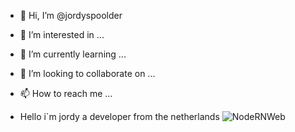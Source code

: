 - 👋 Hi, I’m @jordyspoolder
- 👀 I’m interested in ...
- 🌱 I’m currently learning ...
- 💞️ I’m looking to collaborate on ...
- 📫 How to reach me ...

- Hello i`m jordy a developer from the netherlands
![NodeRNWeb](https://user-images.githubusercontent.com/77492385/169709174-11719d08-1397-4a66-82e0-61fab9d1841f.png)
